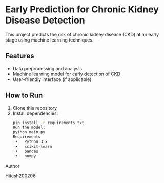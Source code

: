 # Early Prediction for Chronic Kidney Disease Detection

This project predicts the risk of chronic kidney disease (CKD) at an early stage using machine learning techniques.

## Features
- Data preprocessing and analysis
- Machine learning model for early detection of CKD
- User-friendly interface (if applicable)

## How to Run
1. Clone this repository
2. Install dependencies:
   ```bash
   pip install -r requirements.txt
   Run the model:
   python main.py
   Requirements
	•	Python 3.x
	•	scikit-learn
	•	pandas
	•	numpy

Author

Hitesh200206
